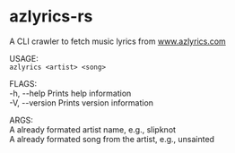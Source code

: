 # azlyrics-rs

A CLI crawler to fetch music lyrics from www.azlyrics.com

USAGE:  
    `azlyrics <artist> <song>`

FLAGS:  
    -h, --help       Prints help information  
    -V, --version    Prints version information

ARGS:  
    <artist>    A already formated artist name, e.g., slipknot  
    <song>      A already formated song from the artist, e.g., unsainted
